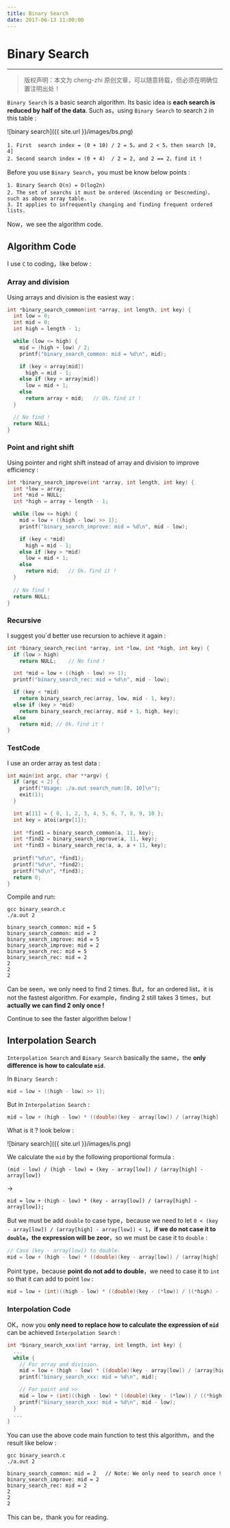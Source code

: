 ```yaml
---
title: Binary Search 
date: 2017-06-13 11:00:00
---
```


# Binary Search
***
> 版权声明：本文为 cheng-zhi 原创文章，可以随意转载，但必须在明确位置注明出处！ 

`Binary Search` is a basic search algorithm. Its basic idea is **each search is reduced by half of the data**. Such as，using `Binary Search` to search `2` in this table :

![binary search]({{ site.url }}/images/bs.png)

	1. First  search index = (0 + 10) / 2 = 5，and 2 < 5，then search [0, 4]
	2. Second search index = (0 + 4)  / 2 = 2, and 2 == 2，find it !

Before you use `Binary Search`，you must be know below points :
	
	1. Binary Search O(n) = O(log2n)
	2. The set of searchs it must be ordered（Ascending or Descneding），such as above array table. 
	3. It applies to infrequently changing and finding frequent ordered lists.

Now，we see the algorithm code.

## Algorithm Code
I use `C` to coding，like below :

### Array and division
Using arrays and division is the easiest way : 
```c
int *binary_search_common(int *array, int length, int key) {
  int low = 0;
  int mid = 0;
  int high = length - 1;

  while (low <= high) {
    mid = (high + low) / 2;
    printf("binary_search_common: mid = %d\n", mid);

    if (key < array[mid])
      high = mid - 1;
    else if (key > array[mid])
      low = mid + 1;
    else 
      return array + mid;	// Ok，find it !
  }

  // No find !
  return NULL;
}
```


### Point and right shift 
Using pointer and right shift instead of array and division to improve efficiency :
```c
int *binary_search_improve(int *array, int length, int key) {
  int *low = array;
  int *mid = NULL;
  int *high = array + length - 1;

  while (low <= high) {
    mid = low + ((high - low) >> 1);
    printf("binary_search_improve: mid = %d\n", mid - low);

    if (key < *mid)
      high = mid - 1;
    else if (key > *mid)
      low = mid + 1;
    else 
      return mid;	// Ok，find it !
  }
  
  // No find !
  return NULL;
}
```

### Recursive
I suggest you`d better use recursion to achieve it again :

```c
int *binary_search_rec(int *array, int *low, int *high, int key) {
  if (low > high) 
    return NULL;	// No find !

  int *mid = low + ((high - low) >> 1);
  printf("binary_search_rec: mid = %d\n", mid - low);

  if (key < *mid)
    return binary_search_rec(array, low, mid - 1, key);
  else if (key > *mid)
    return binary_search_rec(array, mid + 1, high, key);
  else
    return mid;	// Ok，find it !
}
```

### TestCode
I use an order array as test data : 
```c
int main(int argc, char **argv) {
  if (argc < 2) {
    printf("Usage: ./a.out search_num:[0, 10]\n");
	exit(1);
  }

  int a[11] = { 0, 1, 2, 3, 4, 5, 6, 7, 8, 9, 10 };
  int key = atoi(argv[1]);
   
  int *find1 = binary_search_common(a, 11, key); 
  int *find2 = binary_search_improve(a, 11, key); 
  int *find3 = binary_search_rec(a, a, a + 11, key);
  
  printf("%d\n", *find1);
  printf("%d\n", *find2); 
  printf("%d\n", *find3);
  return 0;
}
```

Compile and run:
```
gcc binary_search.c
./a.out 2

binary_search_common: mid = 5
binary_search_common: mid = 2
binary_search_improve: mid = 5
binary_search_improve: mid = 2
binary_search_rec: mid = 5
binary_search_rec: mid = 2
2
2
2
```

Can be seen，we only need to find 2 times. But，for an ordered list，it is not the fastest algorithm. For example，finding 2 still takes 3 times，but **actually we can find 2 only once !**

Continue to see the faster algorithm below !

## Interpolation Search
`Interpolation Search` and `Binary Search` basically the same，the **only difference is how to calculate `mid`**.

In `Binary Search` :
```c
mid = low + ((high - low) >> 1);
```
But in `Interpolation Search` :
```c
mid = low + (high - low) * ((double)(key - array[low]) / (array[high] - array[low]));
```
What is it ? look below :

![binary search]({{ site.url }}/images/is.png)

We calculate the `mid` by the following proportional formula :
```
(mid - low) / (high - low) = (key - array[low]) / (array[high] - array[low])
```
->
```
mid = low + (high - low) * (key - array[low]) / (array[high] - array[low]);
```
But we must be add `double` to case type，because we need to let `0 < (key - array[low]) / (array[high] - array[low]) < 1`，**if we do not case it to `double`，the expression will be zeor**，so we must be case it to `double` :
```c
// Case (key - array[low]) to double.
mid = low + (high - low) * ((double)(key - array[low]) / (array[high] - array[low]));
```

Point type，because **point do not add to double**，we need to case it to `int` so that it can add to point `low` :
```c
mid = low + (int)((high - low) * ((double)(key - (*low)) / ((*high) - (*low))));
```

### Interpolation Code

OK，now you **only need to replace how to calculate the expression of `mid`** can be achieved `Interpolation Search` :
```c
int *binary_search_xxx(int *array, int length, int key) {
  ...
  while {
    // For array and division.
    mid = low + (high - low) * ((double)(key - array[low]) / (array[high] - array[low]));
    printf("binary_search_xxx: mid = %d\n", mid);

    // For point and >>
    mid = low + (int)((high - low) * ((double)(key - (*low)) / ((*high) - (*low))));
    printf("binary_search_xxx: mid = %d\n", mid - low);
  }
  ...
}
```

You can use the above code main function to test this algorithm，and the result like below :
```
gcc binary_search.c
./a.out 2

binary_search_common: mid = 2	// Note: We only need to search once !
binary_search_improve: mid = 2
binary_search_rec: mid = 2
2
2
2
```


This can be，thank you for reading.

